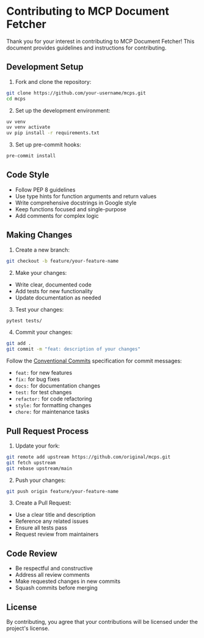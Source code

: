 # Contributing to MCP Document Fetcher

Thank you for your interest in contributing to MCP Document Fetcher! This document provides guidelines and instructions for contributing.

## Development Setup

1. Fork and clone the repository:
```bash
git clone https://github.com/your-username/mcps.git
cd mcps
```

2. Set up the development environment:
```bash
uv venv
uv venv activate
uv pip install -r requirements.txt
```

3. Set up pre-commit hooks:
```bash
pre-commit install
```

## Code Style

- Follow PEP 8 guidelines
- Use type hints for function arguments and return values
- Write comprehensive docstrings in Google style
- Keep functions focused and single-purpose
- Add comments for complex logic

## Making Changes

1. Create a new branch:
```bash
git checkout -b feature/your-feature-name
```

2. Make your changes:
- Write clear, documented code
- Add tests for new functionality
- Update documentation as needed

3. Test your changes:
```bash
pytest tests/
```

4. Commit your changes:
```bash
git add .
git commit -m "feat: description of your changes"
```

Follow the [Conventional Commits](https://www.conventionalcommits.org/) specification for commit messages:
- `feat:` for new features
- `fix:` for bug fixes
- `docs:` for documentation changes
- `test:` for test changes
- `refactor:` for code refactoring
- `style:` for formatting changes
- `chore:` for maintenance tasks

## Pull Request Process

1. Update your fork:
```bash
git remote add upstream https://github.com/original/mcps.git
git fetch upstream
git rebase upstream/main
```

2. Push your changes:
```bash
git push origin feature/your-feature-name
```

3. Create a Pull Request:
- Use a clear title and description
- Reference any related issues
- Ensure all tests pass
- Request review from maintainers

## Code Review

- Be respectful and constructive
- Address all review comments
- Make requested changes in new commits
- Squash commits before merging

## License

By contributing, you agree that your contributions will be licensed under the project's license. 
